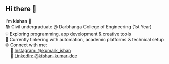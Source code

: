 ## Hi there 👋

I'm **kishan** 👋  
📚 Civil undergraduate @ Darbhanga College of Engineering (1st Year)  
💡 Exploring programming, app development & creative tools  
🤖 Currently tinkering with automation, academic platforms & technical setup    
🌐 Connect with me:  
&nbsp;&nbsp;&nbsp;&nbsp;📸 [Instagram: @kumark_ishan](https://instagram.com/kumark_ishan)  
&nbsp;&nbsp;&nbsp;&nbsp;💼 [LinkedIn: @kishan-kumar-dce](https://linkedin.com/in/kishan-kumar-426579378)


<!--
**kishan-dce/kishan-dce** is a ✨ _special_ ✨ repository because its `README.md` (this file) appears on your GitHub profile.

Here are some ideas to get you started:

- 🔭 I’m currently working on ...
- 🌱 I’m currently learning ...
- 👯 I’m looking to collaborate on ...
- 🤔 I’m looking for help with ...
- 💬 Ask me about ...
- 📫 How to reach me: ...
- 😄 Pronouns: ...
- ⚡ Fun fact: ...
-->
